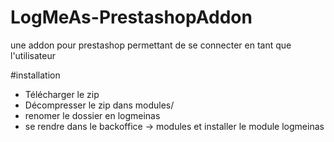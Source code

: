 # LogMeAs-PrestashopAddon
une addon pour prestashop  permettant de se connecter en tant que l'utilisateur

#installation 
* Télécharger le zip
* Décompresser le zip dans modules/
* renomer le dossier en logmeinas
* se rendre dans le backoffice -> modules et installer le module logmeinas
